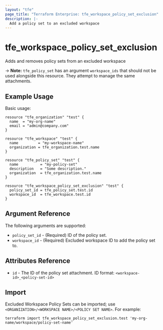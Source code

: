 ```yaml
---
layout: "tfe"
page_title: "Terraform Enterprise: tfe_workspace_policy_set_exclusion"
description: |-
  Add a policy set to an excluded workspace
---
```


# tfe_workspace_policy_set_exclusion

Adds and removes policy sets from an excluded workspace

-> **Note:** `tfe_policy_set` has an argument `workspace_ids` that should not be used alongside this resource. They attempt to manage the same attachments.

## Example Usage

Basic usage:

```hcl
resource "tfe_organization" "test" {
  name  = "my-org-name"
  email = "admin@company.com"
}

resource "tfe_workspace" "test" {
  name         = "my-workspace-name"
  organization = tfe_organization.test.name
}

resource "tfe_policy_set" "test" {
  name          = "my-policy-set"
  description   = "Some description."
  organization  = tfe_organization.test.name
}

resource "tfe_workspace_policy_set_exclusion" "test" {
  policy_set_id = tfe_policy_set.test.id
  workspace_id  = tfe_workspace.test.id
}
```

## Argument Reference

The following arguments are supported:

* `policy_set_id` - (Required) ID of the policy set.
* `workspace_id` - (Required) Excluded workspace ID to add the policy set to.

## Attributes Reference

* `id` - The ID of the policy set attachment. ID format: `<workspace-id>_<policy-set-id>`

## Import

Excluded Workspace Policy Sets can be imported; use `<ORGANIZATION>/<WORKSPACE NAME>/<POLICY SET NAME>`. For example:

```shell
terraform import tfe_workspace_policy_set_exclusion.test 'my-org-name/workspace/policy-set-name'
```
